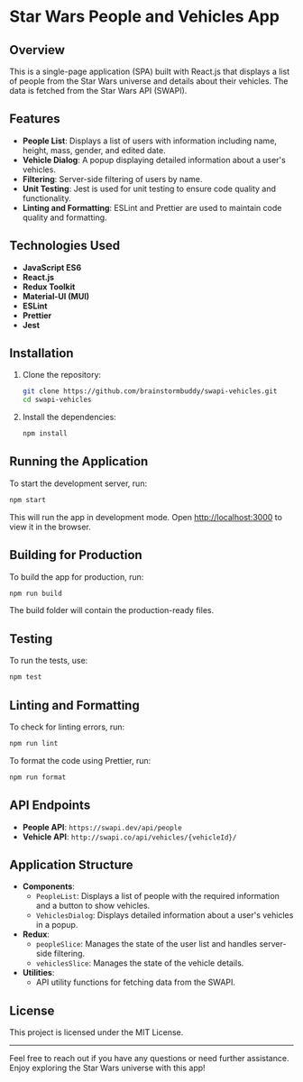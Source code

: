 # Star Wars People and Vehicles App

## Overview

This is a single-page application (SPA) built with React.js that displays a list of people from the Star Wars universe and details about their vehicles. The data is fetched from the Star Wars API (SWAPI).

## Features

- **People List**: Displays a list of users with information including name, height, mass, gender, and edited date.
- **Vehicle Dialog**: A popup displaying detailed information about a user's vehicles.
- **Filtering**: Server-side filtering of users by name.
- **Unit Testing**: Jest is used for unit testing to ensure code quality and functionality.
- **Linting and Formatting**: ESLint and Prettier are used to maintain code quality and formatting.

## Technologies Used

- **JavaScript ES6**
- **React.js**
- **Redux Toolkit**
- **Material-UI (MUI)**
- **ESLint**
- **Prettier**
- **Jest**

## Installation

1. Clone the repository:

   ```bash
   git clone https://github.com/brainstormbuddy/swapi-vehicles.git
   cd swapi-vehicles
   ```

2. Install the dependencies:

   ```bash
   npm install
   ```

## Running the Application

To start the development server, run:

```bash
npm start
```

This will run the app in development mode. Open [http://localhost:3000](http://localhost:3000) to view it in the browser.

## Building for Production

To build the app for production, run:

```bash
npm run build
```

The build folder will contain the production-ready files.

## Testing

To run the tests, use:

```bash
npm test
```

## Linting and Formatting

To check for linting errors, run:

```bash
npm run lint
```

To format the code using Prettier, run:

```bash
npm run format
```

## API Endpoints

- **People API**: `https://swapi.dev/api/people`
- **Vehicle API**: `http://swapi.co/api/vehicles/{vehicleId}/`

## Application Structure

- **Components**:
  - `PeopleList`: Displays a list of people with the required information and a button to show vehicles.
  - `VehiclesDialog`: Displays detailed information about a user's vehicles in a popup.
- **Redux**:
  - `peopleSlice`: Manages the state of the user list and handles server-side filtering.
  - `vehiclesSlice`: Manages the state of the vehicle details.
- **Utilities**:
  - API utility functions for fetching data from the SWAPI.

## License

This project is licensed under the MIT License.

---

Feel free to reach out if you have any questions or need further assistance. Enjoy exploring the Star Wars universe with this app!